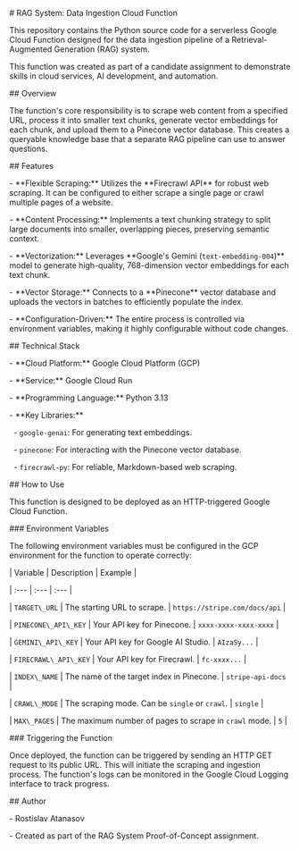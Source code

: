 \# RAG System: Data Ingestion Cloud Function



This repository contains the Python source code for a serverless Google Cloud Function designed for the data ingestion pipeline of a Retrieval-Augmented Generation (RAG) system.



This function was created as part of a candidate assignment to demonstrate skills in cloud services, AI development, and automation.



\## Overview



The function's core responsibility is to scrape web content from a specified URL, process it into smaller text chunks, generate vector embeddings for each chunk, and upload them to a Pinecone vector database. This creates a queryable knowledge base that a separate RAG pipeline can use to answer questions.



\## Features



\- \*\*Flexible Scraping:\*\* Utilizes the \*\*Firecrawl API\*\* for robust web scraping. It can be configured to either scrape a single page or crawl multiple pages of a website.

\- \*\*Content Processing:\*\* Implements a text chunking strategy to split large documents into smaller, overlapping pieces, preserving semantic context.

\- \*\*Vectorization:\*\* Leverages \*\*Google's Gemini (`text-embedding-004`)\*\* model to generate high-quality, 768-dimension vector embeddings for each text chunk.

\- \*\*Vector Storage:\*\* Connects to a \*\*Pinecone\*\* vector database and uploads the vectors in batches to efficiently populate the index.

\- \*\*Configuration-Driven:\*\* The entire process is controlled via environment variables, making it highly configurable without code changes.



\## Technical Stack



\- \*\*Cloud Platform:\*\* Google Cloud Platform (GCP)

\- \*\*Service:\*\* Google Cloud Run

\- \*\*Programming Language:\*\* Python 3.13

\- \*\*Key Libraries:\*\*

&nbsp; - `google-genai`: For generating text embeddings.

&nbsp; - `pinecone`: For interacting with the Pinecone vector database.

&nbsp; - `firecrawl-py`: For reliable, Markdown-based web scraping.



\## How to Use



This function is designed to be deployed as an HTTP-triggered Google Cloud Function.



\### Environment Variables



The following environment variables must be configured in the GCP environment for the function to operate correctly:



| Variable | Description | Example |

| :--- | :--- | :--- |

| `TARGET\_URL` | The starting URL to scrape. | `https://stripe.com/docs/api` |

| `PINECONE\_API\_KEY` | Your API key for Pinecone. | `xxxx-xxxx-xxxx-xxxx` |

| `GEMINI\_API\_KEY` | Your API key for Google AI Studio. | `AIzaSy...` |

| `FIRECRAWL\_API\_KEY` | Your API key for Firecrawl. | `fc-xxxx...` |

| `INDEX\_NAME` | The name of the target index in Pinecone. | `stripe-api-docs` |

| `CRAWL\_MODE` | The scraping mode. Can be `single` or `crawl`. | `single` |

| `MAX\_PAGES` | The maximum number of pages to scrape in `crawl` mode. | `5` |



\### Triggering the Function



Once deployed, the function can be triggered by sending an HTTP GET request to its public URL. This will initiate the scraping and ingestion process. The function's logs can be monitored in the Google Cloud Logging interface to track progress.





\## Author

\-  Rostislav Atanasov

\-  Created as part of the RAG System Proof-of-Concept assignment.

